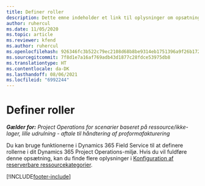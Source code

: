 ```yaml
---
title: Definer roller
description: Dette emne indeholder et link til oplysninger om opsætning af reserverbare ressourcekategorier.
author: ruhercul
ms.date: 11/05/2020
ms.topic: article
ms.reviewer: kfend
ms.author: ruhercul
ms.openlocfilehash: 926346fc3b522c79ec2108d68b8be9314eb1751396a9f26b172f01bad87f5f40
ms.sourcegitcommit: 7f8d1e7a16af769adb43d1877c28fdce53975db8
ms.translationtype: HT
ms.contentlocale: da-DK
ms.lasthandoff: 08/06/2021
ms.locfileid: "6992244"
---
```

# <a name="define-roles"></a>Definer roller

_**Gælder for:** Project Operations for scenarier baseret på ressource/ikke-lager, lille udrulning - aftale til håndtering af proformafakturering_

Du kan bruge funktionerne i Dynamics 365 Field Service til at definere rollerne i dit Dynamics 365 Project Operations-miljø. Hvis du vil fuldføre denne opsætning, kan du finde flere oplysninger i [Konfiguration af reserverbare ressourcekategorier](/dynamics365/field-service/set-up-bookable-resource-categories).


[!INCLUDE[footer-include](../includes/footer-banner.md)]